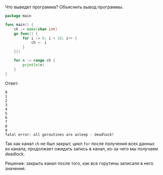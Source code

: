 Что выведет программа? Объяснить вывод программы.

```go
package main

func main() {
	ch := make(chan int)
	go func() {
		for i := 0; i < 10; i++ {
			ch <- i
		}
	}()

	for n := range ch {
		println(n)
	}
}
```

Ответ:
```
0
1
2
3
4
5
6
7
8
9
fatal error: all goroutines are asleep - deadlock!

```
Так как канал `ch` не был закрыт, цикл `for` после получения всех данных из канала, продолжает ожидать запись в канал, из-за чего мы получаем deadlock.

Решение: закрыть канал после того, как все горутины записали в него значения.